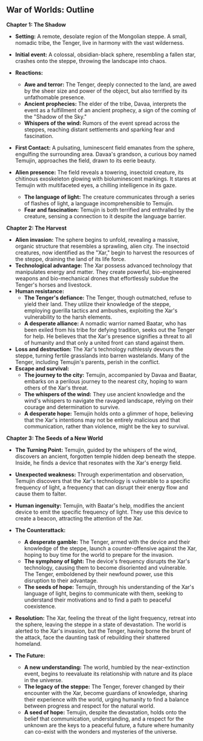 ## War of Worlds: Outline

**Chapter 1: The Shadow**

* **Setting:**  A remote, desolate region of the Mongolian steppe.  A small, nomadic tribe, the Tenger, live in harmony with the vast wilderness. 
* **Initial event:**  A colossal, obsidian-black sphere, resembling a fallen star, crashes onto the steppe, throwing the landscape into chaos. 
* **Reactions:**
    * **Awe and terror:** The Tenger, deeply connected to the land, are awed by the sheer size and power of the object, but also terrified by its unfathomable presence.
    * **Ancient prophecies:** The elder of the tribe,  Davaa, interprets the event as a fulfillment of an ancient prophecy, a sign of the coming of the "Shadow of the Sky."
    * **Whispers of the wind:** Rumors of the event spread across the steppes, reaching distant settlements and sparking fear and fascination.

* **First Contact:**  A pulsating, luminescent field emanates from the sphere, engulfing the surrounding area. Davaa's grandson, a curious boy named Temujin, approaches the field, drawn to its eerie beauty.
* **Alien presence:**  The field reveals a towering, insectoid creature, its chitinous exoskeleton glowing with bioluminescent markings.  It stares at Temujin with multifaceted eyes, a chilling intelligence in its gaze.  
    * **The language of light:** The creature communicates through a series of flashes of light, a language incomprehensible to Temujin.  
    * **Fear and fascination:**  Temujin is both terrified and enthralled by the creature, sensing a connection to it despite the language barrier.

**Chapter 2: The Harvest**

* **Alien invasion:**  The sphere begins to unfold, revealing a massive, organic structure that resembles a sprawling, alien city.  The insectoid creatures, now identified as the "Xar," begin to harvest the resources of the steppe, draining the land of its life force.
* **Technological advantage:** The Xar possess advanced technology that manipulates energy and matter. They create powerful, bio-engineered weapons and bio-mechanical drones that effortlessly subdue the Tenger's horses and livestock. 
* **Human resistance:** 
    * **The Tenger's defiance:**  The Tenger, though outmatched, refuse to yield their land. They utilize their knowledge of the steppe, employing guerilla tactics and ambushes, exploiting the Xar's vulnerability to the harsh elements.
    * **A desperate alliance:**  A nomadic warrior named Baatar, who has been exiled from his tribe for defying tradition, seeks out the Tenger for help. He believes that the Xar's presence signifies a threat to all of humanity and that only a united front can stand against them.
* **Loss and destruction:** The Xar's technology ruthlessly devours the steppe, turning fertile grasslands into barren wastelands.  Many of the Tenger, including Temujin's parents, perish in the conflict.
* **Escape and survival:** 
    * **The journey to the city:** Temujin, accompanied by Davaa and Baatar, embarks on a perilous journey to the nearest city, hoping to warn others of the Xar's threat. 
    * **The whispers of the wind:** They use ancient knowledge and the wind's whispers to navigate the ravaged landscape, relying on their courage and determination to survive.
    * **A desperate hope:**  Temujin holds onto a glimmer of hope, believing that the Xar's intentions may not be entirely malicious and that communication, rather than violence, might be the key to survival.

**Chapter 3: The Seeds of a New World**

* **The Turning Point:**  Temujin, guided by the whispers of the wind, discovers an ancient, forgotten temple hidden deep beneath the steppe.  Inside, he finds a device that resonates with the Xar's energy field.
* **Unexpected weakness:**  Through experimentation and observation, Temujin discovers that the Xar's technology is vulnerable to a specific frequency of light, a frequency that can disrupt their energy flow and cause them to falter.
* **Human ingenuity:**  Temujin, with Baatar's help, modifies the ancient device to emit the specific frequency of light.  They use this device to create a beacon, attracting the attention of the Xar.
* **The Counterattack:**
    * **A desperate gamble:**  The Tenger, armed with the device and their knowledge of the steppe, launch a counter-offensive against the Xar, hoping to buy time for the world to prepare for the invasion.
    * **The symphony of light:** The device's frequency disrupts the Xar's technology, causing them to become disoriented and vulnerable. The Tenger, emboldened by their newfound power, use this disruption to their advantage.
    * **The seeds of hope:**  Temujin, through his understanding of the Xar's language of light, begins to communicate with them, seeking to understand their motivations and to find a path to peaceful coexistence.

* **Resolution:**  The Xar, feeling the threat of the light frequency, retreat into the sphere, leaving the steppe in a state of devastation.  The world is alerted to the Xar's invasion, but the Tenger, having borne the brunt of the attack,  face the daunting task of rebuilding their shattered homeland.
* **The Future:**
    * **A new understanding:** The world, humbled by the near-extinction event, begins to reevaluate its relationship with nature and its place in the universe.  
    * **The legacy of the steppe:** The Tenger, forever changed by their encounter with the Xar, become guardians of knowledge, sharing their experience with the world, urging humanity to find a balance between progress and respect for the natural world.
    * **A seed of hope:**  Temujin, despite the devastation, holds onto the belief that communication, understanding, and a respect for the unknown are the keys to a peaceful future, a future where humanity can co-exist with the wonders and mysteries of the universe. 

